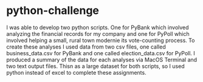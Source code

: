 # python-challenge

I was able to develop two python scripts. One for PyBank which involved analyzing the financial records for my company and one for PyPoll which involved helping a small, rural town modernie its vote-counting process. To create these analyses I used data from two csv files, one called business_data.csv for PyBank and one called election_data.csv for PyPoll. I produced a summary of the data for each analyses via MacOS Terminal and two text output files. Thisn as a large dataset for both scripts, so I used python instead of excel to complete these assignments.
